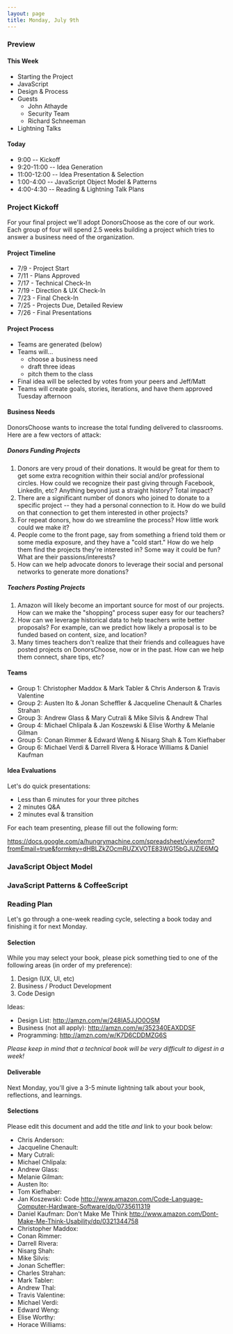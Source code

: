 ```yaml
---
layout: page
title: Monday, July 9th
---
```


### Preview

#### This Week

* Starting the Project
* JavaScript
* Design & Process
* Guests
  * John Athayde
  * Security Team
  * Richard Schneeman
* Lightning Talks

#### Today

* 9:00 --  Kickoff
* 9:20-11:00 -- Idea Generation
* 11:00-12:00 -- Idea Presentation & Selection
* 1:00-4:00 -- JavaScript Object Model & Patterns
* 4:00-4:30 -- Reading & Lightning Talk Plans

### Project Kickoff

For your final project we'll adopt DonorsChoose as the core of our work. Each group of four will spend 2.5 weeks building a project which tries to answer a business need of the organization.

#### Project Timeline

* 7/9 - Project Start
* 7/11 - Plans Approved
* 7/17 - Technical Check-In
* 7/19 - Direction & UX Check-In
* 7/23 - Final Check-In
* 7/25 - Projects Due, Detailed Review
* 7/26 - Final Presentations

#### Project Process

* Teams are generated (below)
* Teams will...
  * choose a business need
  * draft three ideas
  * pitch them to the class
* Final idea will be selected by votes from your peers and Jeff/Matt
* Teams will create goals, stories, iterations, and have them approved Tuesday afternoon

#### Business Needs

DonorsChoose wants to increase the total funding delivered to classrooms. Here are a few vectors of attack:

##### Donors Funding Projects

1. Donors are very proud of their donations. It would be great for them to get some extra recognition within their social and/or professional circles. How could we recognize their past giving through Facebook, LinkedIn, etc? Anything beyond just a straight history? Total impact?
2. There are a significant number of donors who joined to donate to a specific project -- they had a personal connection to it. How do we build on that connection to get them interested in other projects?
3. For repeat donors, how do we streamline the process? How little work could we make it?
4. People come to the front page, say from something a friend told them or some media exposure, and they have a "cold start." How do we help them find the projects they're interested in? Some way it could be fun? What are their passions/interests?
5. How can we help advocate donors to leverage their social and personal networks to generate more donations?

##### Teachers Posting Projects

1. Amazon will likely become an important source for most of our projects. How can we make the "shopping" process super easy for our teachers?
2. How can we leverage historical data to help teachers write better proposals? For example, can we predict how likely a proposal is to be funded based on content, size, and location?
3. Many times teachers don't realize that their friends and colleagues have posted projects on DonorsChoose, now or in the past. How can we help them connect, share tips, etc?

#### Teams

* Group 1: Christopher Maddox & Mark Tabler & Chris Anderson & Travis Valentine
* Group 2: Austen Ito & Jonan Scheffler & Jacqueline Chenault & Charles Strahan
* Group 3: Andrew Glass & Mary Cutrali & Mike Silvis & Andrew Thal
* Group 4: Michael Chlipala & Jan Koszewski & Elise Worthy & Melanie Gilman
* Group 5: Conan Rimmer & Edward Weng & Nisarg Shah & Tom Kiefhaber
* Group 6: Michael Verdi & Darrell Rivera & Horace Williams & Daniel Kaufman

#### Idea Evaluations

Let's do quick presentations:

* Less than 6 minutes for your three pitches
* 2 minutes Q&A
* 2 minutes eval & transition

For each team presenting, please fill out the following form:

https://docs.google.com/a/hungrymachine.com/spreadsheet/viewform?fromEmail=true&formkey=dHBLZkZOcmRUZXVOTE83WG15bGJUZlE6MQ

### JavaScript Object Model

### JavaScript Patterns & CoffeeScript

### Reading Plan

Let's go through a one-week reading cycle, selecting a book today and finishing it for next Monday.

#### Selection

While you may select your book, please pick something tied to one of the following areas (in order of my preference):

1. Design (UX, UI, etc)
2. Business / Product Development
3. Code Design

Ideas:

* Design List: http://amzn.com/w/248IA5JJO0OSM
* Business (not all apply): http://amzn.com/w/352340EAXDDSF
* Programming: http://amzn.com/w/K7D6CDDMZG6S

_Please keep in mind that a technical book will be very difficult to digest in a week!_

#### Deliverable

Next Monday, you'll give a 3-5 minute lightning talk about your book, reflections, and learnings.

#### Selections

Please edit this document and add the title *and* link to your book below:

* Chris Anderson:
* Jacqueline Chenault:
* Mary Cutrali:
* Michael Chlipala:
* Andrew Glass:
* Melanie Gilman:
* Austen Ito:
* Tom Kiefhaber:
* Jan Koszewski: Code http://www.amazon.com/Code-Language-Computer-Hardware-Software/dp/0735611319
* Daniel Kaufman: Don't Make Me Think http://www.amazon.com/Dont-Make-Me-Think-Usability/dp/0321344758
* Christopher Maddox:
* Conan Rimmer:
* Darrell Rivera:
* Nisarg Shah:
* Mike Silvis:
* Jonan Scheffler:
* Charles Strahan:
* Mark Tabler:
* Andrew Thal:
* Travis Valentine:
* Michael Verdi:
* Edward Weng:
* Elise Worthy:
* Horace Williams:

